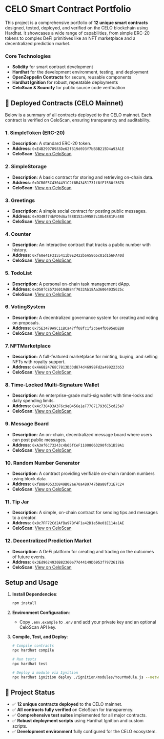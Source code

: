 # CELO Smart Contract Portfolio

This project is a comprehensive portfolio of **12 unique smart contracts** designed, tested, deployed, and verified on the CELO blockchain using Hardhat. It showcases a wide range of capabilities, from simple ERC-20 tokens to complex DeFi primitives like an NFT marketplace and a decentralized prediction market.

### Core Technologies
- **Solidity** for smart contract development
- **Hardhat** for the development environment, testing, and deployment
- **OpenZeppelin Contracts** for secure, reusable components
- **Hardhat Ignition** for robust, repeatable deployments
- **CeloScan & Sourcify** for public source code verification

## 🚀 Deployed Contracts (CELO Mainnet)

Below is a summary of all contracts deployed to the CELO mainnet. Each contract is verified on CeloScan, ensuring transparency and auditability.

### 1. SimpleToken (ERC-20)
- **Description**: A standard ERC-20 token.
- **Address**: `0xE4B29978983De62f319d693f7bB3B215D4a93A1E`
- **CeloScan**: [View on CeloScan](https://celoscan.io/address/0xE4B29978983De62f319d693f7bB3B215D4a93A1E#code)

### 2. SimpleStorage
- **Description**: A basic contract for storing and retrieving on-chain data.
- **Address**: `0xDCB0F5C4304491C2f8B43451731f8fF1580f3678`
- **CeloScan**: [View on CeloScan](https://celoscan.io/address/0xDCB0F5C4304491C2f8B43451731f8fF1580f3678#code)

### 3. Greetings
- **Description**: A simple social contract for posting public messages.
- **Address**: `0x934Bf74bFD9dAafE88152a995B7c18b4881Fa488`
- **CeloScan**: [View on CeloScan](https://celoscan.io/address/0x934Bf74bFD9dAafE88152a995B7c18b4881Fa488#code)

### 4. Counter
- **Description**: An interactive contract that tracks a public number with history.
- **Address**: `0xf60e41F3155411b9E2422b6A5865c81d1b6FA40d`
- **CeloScan**: [View on CeloScan](https://celoscan.io/address/0xf60e41F3155411b9E2422b6A5865c81d1b6FA40d#code)

### 5. TodoList
- **Description**: A personal on-chain task management dApp.
- **Address**: `0xD50fCE5736019dB84f7033Ab18Aa36064035625c`
- **CeloScan**: [View on CeloScan](https://celoscan.io/address/0xD50fCE5736019dB84f7033Ab18Aa36064035625c#code)

### 6. VotingSystem
- **Description**: A decentralized governance system for creating and voting on proposals.
- **Address**: `0x75E3479A9C11BCa47ff08fc1f2c6e4fD695eDEB8`
- **CeloScan**: [View on CeloScan](https://celoscan.io/address/0x75E3479A9C11BCa47ff08fc1f2c6e4fD695eDEB8#code)

### 7. NFTMarketplace
- **Description**: A full-featured marketplace for minting, buying, and selling NFTs with royalty support.
- **Address**: `0x4A6824768C7813D33d874d46998Fd2a499223b53`
- **CeloScan**: [View on CeloScan](https://celoscan.io/address/0x4A6824768C7813D33d874d46998Fd2a499223b53#code)

### 8. Time-Locked Multi-Signature Wallet
- **Description**: An enterprise-grade multi-sig wallet with time-locks and daily spending limits.
- **Address**: `0x4c7384D3A3F6c9eB456e1eF778717936E5cd25a7`
- **CeloScan**: [View on CeloScan](https://celoscan.io/address/0x4c7384D3A3F6c9eB456e1eF778717936E5cd25a7#code)

### 9. Message Board
- **Description**: An on-chain, decentralized message board where users can post public messages.
- **Address**: `0xA3Af6C73243c4b65fCeF11008063290fdb1B59A1`
- **CeloScan**: [View on CeloScan](https://celoscan.io/address/0xA3Af6C73243c4b65fCeF11008063290fdb1B59A1#code)

### 10. Random Number Generator
- **Description**: A contract providing verifiable on-chain random numbers using block data.
- **Address**: `0xfB8B4D533D849B02ae70a4B9747bBa88f31E7C24`
- **CeloScan**: [View on CeloScan](https://celoscan.io/address/0xfB8B4D533D849B02ae70a4B9747bBa88f31E7C24#code)

### 11. Tip Jar
- **Description**: A simple, on-chain contract for sending tips and messages to a creator.
- **Address**: `0x8c7FF72Cd2AfBa97Bf4F1a42D1e50e01E114a1AE`
- **CeloScan**: [View on CeloScan](https://celoscan.io/address/0x8c7FF72Cd2AfBa97Bf4F1a42D1e50e01E114a1AE#code)

### 12. Decentralized Prediction Market
- **Description**: A DeFi platform for creating and trading on the outcomes of future events.
- **Address**: `0x3Ed9624930B82360e77d44149D6953f7972617E6`
- **CeloScan**: [View on CeloScan](https://celoscan.io/address/0x3Ed9624930B82360e77d44149D6953f7972617E6#code)

## Setup and Usage

1.  **Install Dependencies**:
    ```bash
    npm install
    ```

2.  **Environment Configuration**:
    - Copy `.env.example` to `.env` and add your private key and an optional CeloScan API key.

3.  **Compile, Test, and Deploy**:
    ```bash
    # Compile contracts
    npx hardhat compile

    # Run tests
    npx hardhat test

    # Deploy a module via Ignition
    npx hardhat ignition deploy ./ignition/modules/YourModule.js --network celo
    ```

## 🎯 Project Status

- ✅ **12 unique contracts deployed** to the CELO mainnet.
- ✅ **All contracts fully verified** on CeloScan for transparency.
- ✅ **Comprehensive test suites** implemented for all major contracts.
- ✅ **Robust deployment scripts** using Hardhat Ignition and custom scripts.
- ✅ **Development environment** fully configured for the CELO ecosystem.
